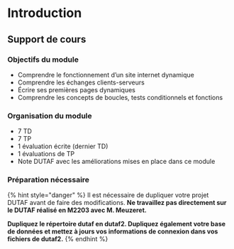# Introduction

## Support de cours

### Objectifs du module

* Comprendre le fonctionnement d’un site internet dynamique 
* Comprendre les échanges clients-serveurs
* Écrire ses premières pages dynamiques
* Comprendre les concepts de boucles, tests conditionnels et fonctions

### Organisation du module

* 7 TD
* 7 TP
* 1 évaluation écrite \(dernier TD\) 
* 1 évaluations de TP
* Note DUTAF avec les améliorations mises en place dans ce module

### Préparation nécessaire

{% hint style="danger" %}
Il est nécessaire de dupliquer votre projet DUTAF avant de faire des modifications. **Ne travaillez pas directement sur le DUTAF réalisé en M2203 avec M. Meuzeret.**

**Dupliquez le répertoire dutaf en dutaf2. Dupliquez également votre base de données et mettez à jours vos informations de connexion dans vos fichiers de dutaf2.**
{% endhint %}

